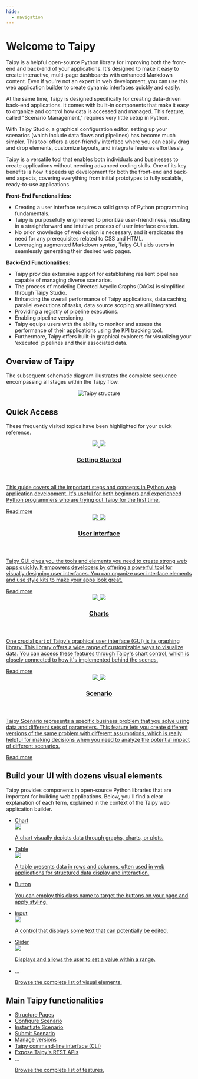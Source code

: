 ```yaml
---
hide:
  - navigation
---
```


# Welcome to Taipy

Taipy is a helpful open-source Python library for improving both the front-end and back-end of your applications. It's designed to make it easy to create interactive, multi-page dashboards with enhanced Markdown content. Even if you're not an expert in web development, you can use this web application builder to create dynamic interfaces quickly and easily.

At the same time, Taipy is designed specifically for creating data-driven back-end applications. It comes with built-in components that make it easy to organize and control how data is accessed and managed. This feature, called "Scenario Management," requires very little setup in Python.

With Taipy Studio, a graphical configuration editor, setting up your scenarios (which include data flows and pipelines) has become much simpler. This tool offers a user-friendly interface where you can easily drag and drop elements, customize layouts, and integrate features effortlessly.

Taipy is a versatile tool that enables both individuals and businesses to create applications without needing advanced coding skills. One of its key benefits is how it speeds up development for both the front-end and back-end aspects, covering everything from initial prototypes to fully scalable, ready-to-use applications.

**Front-End Functionalities:**

- Creating a user interface requires a solid grasp of Python programming fundamentals.
- Taipy is purposefully engineered to prioritize user-friendliness, resulting in a straightforward and intuitive process of user interface creation.
- No prior knowledge of web design is necessary, and it eradicates the need for any prerequisites related to CSS and HTML.
- Leveraging augmented Markdown syntax, Taipy GUI aids users in seamlessly generating their desired web pages.

**Back-End Functionalities:**

- Taipy provides extensive support for establishing resilient pipelines capable of managing diverse scenarios.
- The process of modeling Directed Acyclic Graphs (DAGs) is simplified through Taipy Studio.
- Enhancing the overall performance of Taipy applications, data caching, parallel executions of tasks, data source scoping are all integrated.
- Providing a registry of pipeline executions.
- Enabling pipeline versioning.
- Taipy equips users with the ability to monitor and assess the performance of their applications using the KPI tracking tool.
- Furthermore, Taipy offers  built-in graphical explorers  for visualizing your ‘executed’ pipelines and their associated data.

## Overview of Taipy

The subsequent schematic diagram illustrates the complete sequence encompassing all stages within the Taipy flow.

  <div class="tp-col-12 tp-col-md-auto">
    <figure align="center">
      <img alt="Taipy structure" src="images/taipy-flow-updated.png" >
    </figure>
  </div>

## Quick Access

These frequently visited topics have been highlighted for your quick reference.

<div class="tp-row tp-row--gutter-sm">
  <div class="tp-col-12 tp-col-md-6 d-flex">
    <a class="tp-content-card" href="getting_started/">
      <header class="tp-content-card-header">
        <img class="tp-content-card-icon icon-light" src="images/icons/flag-w.svg">
        <img class="tp-content-card-icon icon-dark" src="images/icons/flag.svg">
        <h3>Getting Started</h3>
      </header>
      <p>
        This guide covers all the important steps and concepts in Python web application development. It's useful for both beginners and experienced Python programmers who are trying out Taipy for the first time.
      </p>
      <span class="tp-content-card-readmore">Read more</span>
    </a>
  </div>
  <div class="tp-col-12 tp-col-md-6 d-flex">
    <a class="tp-content-card" href="manuals/gui/">
      <header class="tp-content-card-header">
        <img class="tp-content-card-icon icon-light" src="images/icons/dashboard-w.svg">
        <img class="tp-content-card-icon icon-dark" src="images/icons/dashboard.svg">
        <h3>User interface</h3>
      </header>
      <p>
        Taipy GUI gives you the tools and elements you need to create strong web apps quickly. It empowers developers by offering a powerful tool for visually designing user interfaces. You can organize user interface elements and use style kits to make your apps look great.
      </p>
      <span class="tp-content-card-readmore">Read more</span>
    </a>
  </div>
  <div class="tp-col-12 tp-col-md-6 d-flex">
    <a class="tp-content-card" href="manuals/gui/viselements/chart/">
      <header class="tp-content-card-header">
        <img class="tp-content-card-icon icon-light" src="images/icons/bar-chart-w.svg">
        <img class="tp-content-card-icon icon-dark" src="images/icons/bar-chart.svg">
        <h3>Charts</h3>
      </header>
      <p>
        One crucial part of Taipy's graphical user interface (GUI) is its graphing library. This library offers a wide range of customizable ways to visualize data. You can access these features through Taipy's chart control, which is closely connected to how it's implemented behind the scenes.
      </p>
      <span class="tp-content-card-readmore">Read more</span>
    </a>
  </div>
  <div class="tp-col-12 tp-col-md-6 d-flex">
    <a class="tp-content-card" href="manuals/core/concepts/scenario/">
      <header class="tp-content-card-header">
        <img class="tp-content-card-icon icon-light" src="images/icons/menu_book-w.svg">
        <img class="tp-content-card-icon icon-dark" src="images/icons/menu_book.svg">
        <h3>Scenario</h3>
      </header>
      <p>
        Taipy Scenario represents a specific business problem that you solve using data and different sets of parameters. This feature lets you create different versions of the same problem with different assumptions, which is really helpful for making decisions when you need to analyze the potential impact of different scenarios.
      </p>
      <span class="tp-content-card-readmore">Read more</span>
    </a>
  </div>  
</div>

## Build your UI with dozens visual elements

Taipy provides components in open-source Python libraries that are important for building web applications.
Below, you'll find a clear explanation of each term, explained in the context of the Taipy web application builder.

<ul class="tp-pills-list">
  <li>
    <a class="tp-pill" href="manuals/gui/viselements/chart/">
      <span>Chart</span>
      <div class="tp-tooltip">
        <img src="manuals/gui/viselements/chart-d.png"/>
        <p>A chart visually depicts data through graphs, charts, or plots.</p>
      </div>
    </a>
  </li>
  <li>
    <a class="tp-pill" href="manuals/gui/viselements/table/">
      <span>Table</span>
      <div class="tp-tooltip">
        <img src="manuals/gui/viselements/table-d.png"/>
        <p>A table presents data in rows and columns, often used in web applications for structured data display and interaction.</p>
      </div>
    </a>
  </li> 
  <li>
    <a class="tp-pill" href="manuals/gui/viselements/button/">
      <span>Button</span>
      <div class="tp-tooltip">
        <img src="manuals/gui/viselements/button-d.png" alt="">
        <p>You can employ this class name to target the buttons on your page and apply styling.</p>
      </div>
    </a>
  </li>
  <li>
    <a class="tp-pill" href="manuals/gui/viselements/input/">
      <span>Input</span>
      <div class="tp-tooltip">
        <img src="manuals/gui/viselements/input-d.png"/>
        <p>A control that displays some text that can potentially be edited.</p>
      </div>
    </a>
  </li>
  <li>
    <a class="tp-pill" href="manuals/gui/viselements/slider/">
      <span>Slider</span>
      <div class="tp-tooltip">
        <img src="manuals/gui/viselements/slider-d.png"/>
        <p>Displays and allows the user to set a value within a range.</p>
      </div>
    </a>
  </li>
  <li>
    <a class="tp-pill" href="manuals/gui/viselements/controls/">
      <span>…</span>
      <div class="tp-tooltip">
        <p>Browse the complete list of visual elements.</p>
      </div>
    </a>
  </li>
</ul>

## Main Taipy functionalities

<ul class="tp-pills-list">
  <li>
    <a class="tp-pill" href="manuals/gui/viselements/blocks/">
      <span>Structure Pages</span>
    </a>
  </li>
  <li>
    <a class="tp-pill" href="manuals/core/config/scenario-config/#from-task-configs">
      <span>Configure Scenario</span>
    </a>
  </li>
  <li>
    <a class="tp-pill" href="manuals/core/entities/scenario-creation/">
      <span>Instantiate Scenario</span>
    </a>
  </li>
  <li>
    <a class="tp-pill" href="manuals/core/entities/orchestrating-and-job-execution/#submit-a-scenario-sequence-or-task/">
      <span>Submit Scenario</span>
    </a>
  </li>
  <li>
    <a class="tp-pill" href="manuals/core/versioning/">
      <span>Manage versions</span>
    </a>
  </li>
  <li>
    <a class="tp-pill" href="manuals/cli/">
      <span>Taipy command-line interface (CLI)</span>
    </a>
  </li>
  <li>
    <a class="tp-pill" href="manuals/rest/">
      <span>Expose Taipy's REST APIs</span>
    </a>
  </li>
    <li>
    <a class="tp-pill" href="manuals/about/">
      <span>…</span>
      <div class="tp-tooltip">
        <p>Browse the complete list of features.</p>
      </div>
    </a>
  </li>
</ul>
